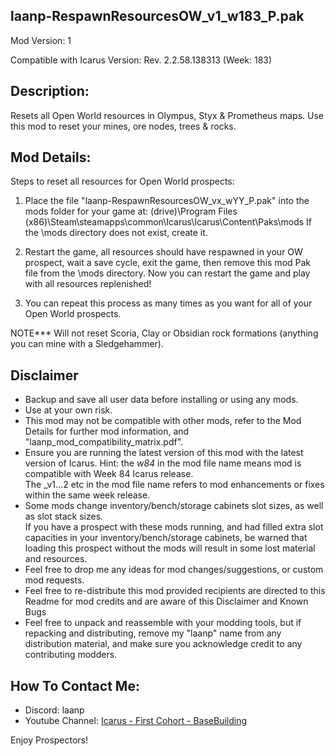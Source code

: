 laanp-RespawnResourcesOW_v1_w183_P.pak
----------------------------------------------------------------------
Mod Version: 1

Compatible with Icarus Version: Rev. 2.2.58.138313 (Week: 183)

## Description:
Resets all Open World resources in Olympus, Styx & Prometheus maps.  Use this mod to reset your mines, ore nodes, trees & rocks.    

## Mod Details:
Steps to reset all resources for Open World prospects: 
1. Place the file "laanp-RespawnResourcesOW_vx_wYY_P.pak" into the mods folder for your game at:
   (drive)\Program Files (x86)\Steam\steamapps\common\Icarus\Icarus\Content\Paks\mods
   If the \mods directory does not exist, create it.

2. Restart the game, all resources should have respawned in your OW prospect, wait a save cycle, exit the game, then 
   remove this mod Pak file from the \mods directory.  Now you can restart the game and play with all resources replenished!

3. You can repeat this process as many times as you want for all of your Open World prospects. 

NOTE*** Will not reset Scoria, Clay or Obsidian rock formations (anything you can mine with a Sledgehammer).


## Disclaimer
- Backup and save all user data before installing or using any mods.
- Use at your own risk.
- This mod may not be compatible with other mods, refer to the Mod Details for further mod information, and "laanp_mod_compatibility_matrix.pdf". 
- Ensure you are running the latest version of this mod with the latest version of Icarus.  Hint: the _w84_ in the mod file name means mod is compatible with Week 84 Icarus release.  
  The _v1...2 etc in the mod file name refers to mod enhancements or fixes within the same week release. 
- Some mods change inventory/bench/storage cabinets slot sizes, as well as slot stack sizes.  
  If you have a prospect with these mods running, and had filled extra slot capacities in your inventory/bench/storage cabinets, be warned that loading this prospect without the mods will result in some lost material and resources. 
- Feel free to drop me any ideas for mod changes/suggestions, or custom mod requests.
- Feel free to re-distribute this mod provided recipients are directed to this Readme for mod credits and are aware of this Disclaimer and Known Bugs
- Feel free to unpack and reassemble with your modding tools, but if repacking and distributing, remove my "laanp" name from any distribution material,
   and make sure you acknowledge credit to any contributing modders.

## How To Contact Me:

- Discord: laanp
- Youtube Channel: [Icarus - First Cohort - BaseBuilding](https://www.youtube.com/channel/UCQWq0BjD4mnUkAZgRwwigNQ) 

Enjoy Prospectors!





























































































































































































































